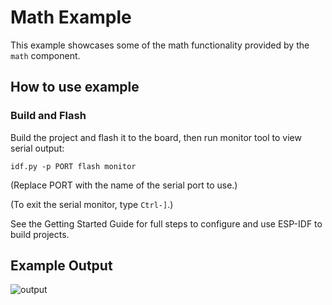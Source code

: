 # Math Example

This example showcases some of the math functionality provided by the `math`
component.

## How to use example

### Build and Flash

Build the project and flash it to the board, then run monitor tool to view serial output:

```
idf.py -p PORT flash monitor
```

(Replace PORT with the name of the serial port to use.)

(To exit the serial monitor, type ``Ctrl-]``.)

See the Getting Started Guide for full steps to configure and use ESP-IDF to build projects.

## Example Output

![output](https://user-images.githubusercontent.com/213467/228944623-3419c523-d61b-462f-ab08-e5554b06607e.png)
